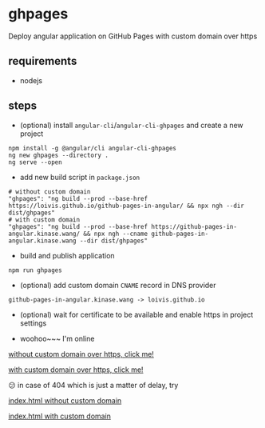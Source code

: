 # ghpages

Deploy angular application on GitHub Pages with custom domain over https

## requirements

+ nodejs

## steps

+ (optional) install `angular-cli`/`angular-cli-ghpages` and create a new project

```
npm install -g @angular/cli angular-cli-ghpages
ng new ghpages --directory .
ng serve --open
```

+ add new build script in `package.json`

```
# without custom domain
"ghpages": "ng build --prod --base-href https://loivis.github.io/github-pages-in-angular/ && npx ngh --dir dist/ghpages"
# with custom domain
"ghpages": "ng build --prod --base-href https://github-pages-in-angular.kinase.wang/ && npx ngh --cname github-pages-in-angular.kinase.wang --dir dist/ghpages"
```

+ build and publish application

```
npm run ghpages
```

+ (optional) add custom domain `CNAME` record in DNS provider

```
github-pages-in-angular.kinase.wang -> loivis.github.io
```

+ (optional) wait for certificate to be available and enable https in project settings

+ woohoo~~~ I'm online

[without custom domain over https, click me!](https://loivis.github.io/github-pages-in-angular/)

[with custom domain over https, click me!](https://github-pages-in-angular.kinase.wang/)

:confused: in case of 404 which is just a matter of delay, try

[index.html without custom domain](https://loivis.github.io/github-pages-in-angular/index.html)

[index.html with custom domain](https://github-pages-in-angular.kinase.wang/index.html)
